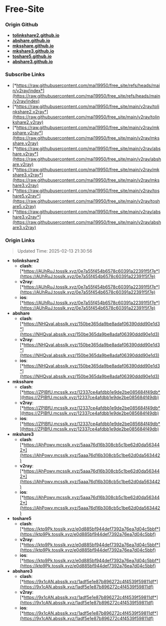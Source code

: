 # Free-Site

### Origin Github

- [**tolinkshare2.github.io**](https://github.com/tolinkshare2/tolinkshare2.github.io)
- [**abshare.github.io**](https://github.com/abshare/abshare.github.io)
- [**mksshare.github.io**](https://github.com/mksshare/mksshare.github.io)
- [**mkshare3.github.io**](https://github.com/mkshare3/mkshare3.github.io)
- [**toshare5.github.io**](https://github.com/toshare5/toshare5.github.io)
- [**abshare3.github.io**](https://github.com/abshare3/abshare3.github.io)

### Subscribe Links

- [*https://raw.githubusercontent.com/mai19950/free_site/refs/heads/main/v2ray/index*](https://raw.githubusercontent.com/mai19950/free_site/refs/heads/main/v2ray/index)
- [*https://raw.githubusercontent.com/mai19950/free_site/main/v2ray/tolinkshare2.v2ray*](https://raw.githubusercontent.com/mai19950/free_site/main/v2ray/tolinkshare2.v2ray)
- [*https://raw.githubusercontent.com/mai19950/free_site/main/v2ray/mksshare.v2ray*](https://raw.githubusercontent.com/mai19950/free_site/main/v2ray/mksshare.v2ray)
- [*https://raw.githubusercontent.com/mai19950/free_site/main/v2ray/abshare.v2ray*](https://raw.githubusercontent.com/mai19950/free_site/main/v2ray/abshare.v2ray)
- [*https://raw.githubusercontent.com/mai19950/free_site/main/v2ray/mkshare3.v2ray*](https://raw.githubusercontent.com/mai19950/free_site/main/v2ray/mkshare3.v2ray)
- [*https://raw.githubusercontent.com/mai19950/free_site/main/v2ray/toshare5.v2ray*](https://raw.githubusercontent.com/mai19950/free_site/main/v2ray/toshare5.v2ray)
- [*https://raw.githubusercontent.com/mai19950/free_site/main/v2ray/abshare3.v2ray*](https://raw.githubusercontent.com/mai19950/free_site/main/v2ray/abshare3.v2ray)

### Origin Links

> Updated Time: 2025-02-13 21:30:56

- **tolinkshare2**
  - **clash**: [*https://AUhRuJ.tosslk.xyz/0e7a55f454b6578c60391a22391f5f7e*](https://AUhRuJ.tosslk.xyz/0e7a55f454b6578c60391a22391f5f7e)
  - **v2ray**: [*https://AUhRuJ.tosslk.xyz/0e7a55f454b6578c60391a22391f5f7e*](https://AUhRuJ.tosslk.xyz/0e7a55f454b6578c60391a22391f5f7e)
  - **ios**: [*https://AUhRuJ.tosslk.xyz/0e7a55f454b6578c60391a22391f5f7e*](https://AUhRuJ.tosslk.xyz/0e7a55f454b6578c60391a22391f5f7e)
- **abshare**
  - **clash**: [*https://NHQval.absslk.xyz/150be365da9be8adaf06390ddd90e1d3*](https://NHQval.absslk.xyz/150be365da9be8adaf06390ddd90e1d3)
  - **v2ray**: [*https://NHQval.absslk.xyz/150be365da9be8adaf06390ddd90e1d3*](https://NHQval.absslk.xyz/150be365da9be8adaf06390ddd90e1d3)
  - **ios**: [*https://NHQval.absslk.xyz/150be365da9be8adaf06390ddd90e1d3*](https://NHQval.absslk.xyz/150be365da9be8adaf06390ddd90e1d3)
- **mksshare**
  - **clash**: [*https://ZPIBfU.mcsslk.xyz/12337ce4afdbb1e9de2be085684f49db*](https://ZPIBfU.mcsslk.xyz/12337ce4afdbb1e9de2be085684f49db)
  - **v2ray**: [*https://ZPIBfU.mcsslk.xyz/12337ce4afdbb1e9de2be085684f49db*](https://ZPIBfU.mcsslk.xyz/12337ce4afdbb1e9de2be085684f49db)
  - **ios**: [*https://ZPIBfU.mcsslk.xyz/12337ce4afdbb1e9de2be085684f49db*](https://ZPIBfU.mcsslk.xyz/12337ce4afdbb1e9de2be085684f49db)
- **mkshare3**
  - **clash**: [*https://AhPowv.mcsslk.xyz/5aaa76d16b308cb5c1be62d0da563442*](https://AhPowv.mcsslk.xyz/5aaa76d16b308cb5c1be62d0da563442)
  - **v2ray**: [*https://AhPowv.mcsslk.xyz/5aaa76d16b308cb5c1be62d0da563442*](https://AhPowv.mcsslk.xyz/5aaa76d16b308cb5c1be62d0da563442)
  - **ios**: [*https://AhPowv.mcsslk.xyz/5aaa76d16b308cb5c1be62d0da563442*](https://AhPowv.mcsslk.xyz/5aaa76d16b308cb5c1be62d0da563442)
- **toshare5**
  - **clash**: [*https://ktp9Pk.tosslk.xyz/e0d885bf944def7392a76ea7d04c5bbf*](https://ktp9Pk.tosslk.xyz/e0d885bf944def7392a76ea7d04c5bbf)
  - **v2ray**: [*https://ktp9Pk.tosslk.xyz/e0d885bf944def7392a76ea7d04c5bbf*](https://ktp9Pk.tosslk.xyz/e0d885bf944def7392a76ea7d04c5bbf)
  - **ios**: [*https://ktp9Pk.tosslk.xyz/e0d885bf944def7392a76ea7d04c5bbf*](https://ktp9Pk.tosslk.xyz/e0d885bf944def7392a76ea7d04c5bbf)
- **abshare3**
  - **clash**: [*https://9x1cAN.absslk.xyz/1adf5e1e87b896272c4f4539f59811df*](https://9x1cAN.absslk.xyz/1adf5e1e87b896272c4f4539f59811df)
  - **v2ray**: [*https://9x1cAN.absslk.xyz/1adf5e1e87b896272c4f4539f59811df*](https://9x1cAN.absslk.xyz/1adf5e1e87b896272c4f4539f59811df)
  - **ios**: [*https://9x1cAN.absslk.xyz/1adf5e1e87b896272c4f4539f59811df*](https://9x1cAN.absslk.xyz/1adf5e1e87b896272c4f4539f59811df)
